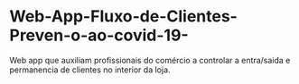 # Web-App-Fluxo-de-Clientes-Preven-o-ao-covid-19-
Web app que auxiliam profissionais do comércio a controlar a entra/saida e permanencia de clientes no interior da loja.
